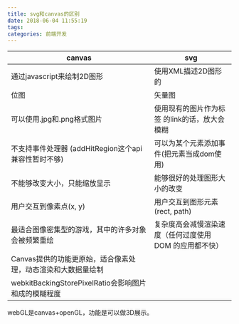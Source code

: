 ```yaml
---
title: svg和canvas的区别
date: 2018-06-04 11:55:19
tags:
categories: 前端开发
---
```


| canvas                                                       | svg                                                     |
| ------------------------------------------------------------ | ------------------------------------------------------- |
| 通过javascript来绘制2D图形                                   | 使用XML描述2D图形的                                     |
| 位图                                                         | 矢量图                                                  |
| 可以使用.jpg和.png格式图片                                   | 使用现有的图片作为<image>标签 的link的话，放大会模糊    |
| 不支持事件处理器  (addHitRegion这个api兼容性暂时不够)        | 可以为某个元素添加事件(把元素当成dom使用)               |
| 不能够改变大小，只能缩放显示                                 | 能够很好的处理图形大小的改变                            |
| 用户交互到像素点(x, y)                                       | 用户交互到图形元素(rect, path)                          |
| 最适合图像密集型的游戏，其中的许多对象会被频繁重绘           | 复杂度高会减慢渲染速度（任何过度使用 DOM 的应用都不快） |
| Canvas提供的功能更原始，适合像素处理，动态渲染和大数据量绘制 |                                                         |
| webkitBackingStorePixelRatio会影响图片和成的模糊程度         |                                                         |

webGL是canvas+openGL，功能是可以做3D展示。